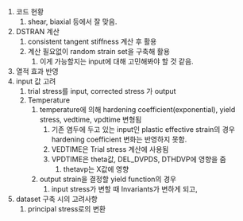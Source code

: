 1. 코드 현황
    1. shear, biaxial 등에서 잘 맞음.
2. DSTRAN 계산
    1. consistent tangent stiffness 계산 후 활용
    2. 계산 필요없이 random strain set을 구축해 활용
        1. 이게 가능할지는 input에 대해 고민해봐야 할 것 같음.
3. 열적 효과 반영
4. input 값 고려
    1. trial stress를 input, corrected stress 가 output
    2. Temperature
        1. temperature에 의해 hardening coefficient(exponential), yield stress, vedtime, vpdtime 변형됨
            1. 기존 염두에 두고 있는 input인 plastic effective strain의 경우 hardening coefficient 변화는 반영하지 못함.
            2. VEDTIME은 Trial stress 계산에 사용됨
            3. VPDTIME은 theta값, DEL_DVPDS, DTHDVP에 영향을 줌
                1. thetavp는 X값에 영향
        2. output strain을 결정할 yield function의 경우
            1. input stress가 변할 때 Invariants가 변하게 되고,
5. dataset 구축 시의 고려사항
    1. principal stress로의 변환